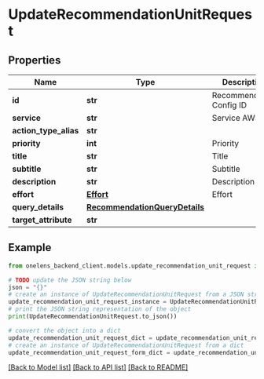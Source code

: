 # UpdateRecommendationUnitRequest


## Properties

Name | Type | Description | Notes
------------ | ------------- | ------------- | -------------
**id** | **str** | Recommendation Config ID | 
**service** | **str** | Service AWS etc. | 
**action_type_alias** | **str** |  | [optional] 
**priority** | **int** | Priority | 
**title** | **str** | Title | 
**subtitle** | **str** | Subtitle | [optional] 
**description** | **str** | Description | 
**effort** | [**Effort**](Effort.md) | Effort | 
**query_details** | [**RecommendationQueryDetails**](RecommendationQueryDetails.md) |  | 
**target_attribute** | **str** |  | [optional] 

## Example

```python
from onelens_backend_client.models.update_recommendation_unit_request import UpdateRecommendationUnitRequest

# TODO update the JSON string below
json = "{}"
# create an instance of UpdateRecommendationUnitRequest from a JSON string
update_recommendation_unit_request_instance = UpdateRecommendationUnitRequest.from_json(json)
# print the JSON string representation of the object
print(UpdateRecommendationUnitRequest.to_json())

# convert the object into a dict
update_recommendation_unit_request_dict = update_recommendation_unit_request_instance.to_dict()
# create an instance of UpdateRecommendationUnitRequest from a dict
update_recommendation_unit_request_form_dict = update_recommendation_unit_request.from_dict(update_recommendation_unit_request_dict)
```
[[Back to Model list]](../README.md#documentation-for-models) [[Back to API list]](../README.md#documentation-for-api-endpoints) [[Back to README]](../README.md)


